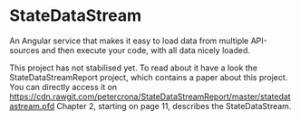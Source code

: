StateDataStream
===============

An Angular service that makes it easy to load data from multiple API-sources and then execute your code, with all data nicely loaded.

This project has not stabilised yet. To read about it have a look the StateDataStreamReport project, which contains a paper about this project. You can directly access it on https://cdn.rawgit.com/petercrona/StateDataStreamReport/master/statedatastream.pfd
Chapter 2, starting on page 11, describes the StateDataStream.
